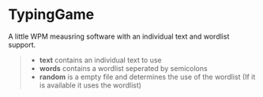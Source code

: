 TypingGame
==========

A little WPM meausring software with an individual text and wordlist support.

>* __text__ contains an individual text to use
>* __words__ contains a wordlist seperated by semicolons
>* __random__ is a empty file and determines the use of the wordlist (If it is available it uses the wordlist)
